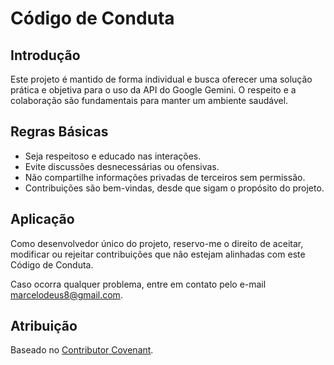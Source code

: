 # Código de Conduta

## Introdução

Este projeto é mantido de forma individual e busca oferecer uma solução prática e objetiva para o uso da API do Google Gemini. O respeito e a colaboração são fundamentais para manter um ambiente saudável.

## Regras Básicas

* Seja respeitoso e educado nas interações.
* Evite discussões desnecessárias ou ofensivas.
* Não compartilhe informações privadas de terceiros sem permissão.
* Contribuições são bem-vindas, desde que sigam o propósito do projeto.

## Aplicação

Como desenvolvedor único do projeto, reservo-me o direito de aceitar, modificar ou rejeitar contribuições que não estejam alinhadas com este Código de Conduta.

Caso ocorra qualquer problema, entre em contato pelo e-mail marcelodeus8@gmail.com.

## Atribuição

Baseado no [Contributor Covenant](https://www.contributor-covenant.org/version/2/0/code_of_conduct.html).

